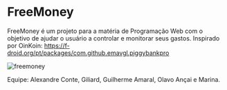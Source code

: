 # FreeMoney
FreeMoney é um projeto para a matéria de Programação Web com o objetivo de ajudar o usuário a controlar e monitorar seus gastos. Inspirado por OinKoin: https://f-droid.org/pt/packages/com.github.emavgl.piggybankpro

![freemoney](https://github.com/guiopen/FreeMoney/assets/94094527/5d72ad4a-2096-4214-b2e7-b23bca4a53a9)

Equipe: Alexandre Conte, Giliard, Guilherme Amaral, Olavo Ançai e Marina.
